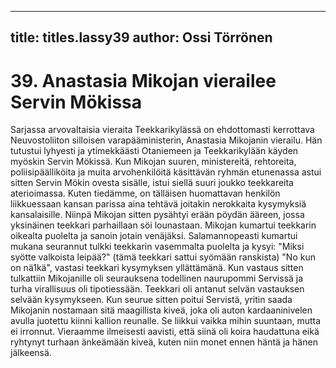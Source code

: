 
---

title: titles.lassy39
author: Ossi Törrönen
---


    
# 39. Anastasia Mikojan vierailee Servin Mökissa

Sarjassa arvovaltaisia vieraita Teekkarikylässä on ehdottomasti kerrottava Neuvostoliiton silloisen 
varapääministerin, Anastasia Mikojanin vierailu. Hän tutustui lyhyesti ja ytimekkäästi Otaniemeen ja 
Teekkarikylään käyden myöskin Servin Mökissä. Kun Mikojan suuren, ministereitä, rehtoreita, 
poliisipäälliköita ja muita arvohenkilöitä käsittävän ryhmän etunenassa astui sitten Servin Mökin 
ovesta sisälle, istui siellä suuri joukko teekkareita aterioimassa. Kuten tiedämme, on tälläisen 
huomattavan henkilön liikkuessaan kansan parissa aina tehtävä joitakin nerokkaita kysymyksiä 
kansalaisille. Niinpä Mikojan sitten pysähtyi erään pöydän ääreen, jossa yksinäinen teekkari 
parhaillaan söi lounastaan. Mikojan kumartui teekkarin oikealta puolelta ja sanoin jotain venäjäksi. 
Salamannopeasti kumartui mukana seurannut tulkki teekkarin vasemmalta puolelta ja kysyi: "Miksi 
syötte valkoista leipää?" (tämä teekkari sattui syömään ranskista) "No kun on nä1kä", vastasi teekkari 
kysymyksen yllättämänä. Kun vastaus sitten tulkattiin Mikojanille oli seurauksena todellinen 
naurupommi Servissä ja turha virallisuus oli tipotiessään. Teekkari oli antanut selvän vastauksen 
selvään kysymykseen. Kun seurue sitten poitui Servistä, yritin saada Mikojanin nostamaan sitä 
maagillista kiveä, joka oli auton kardaaninivelen avulla juotettu kiinni kallion reunalle. Se liikkui 
vaikka mihin suuntaan, mutta ei irronnut. Vieraamme ilmeisesti aavisti, että siinä oli koira haudattuna 
eikä ryhtynyt turhaan änkeämään kiveä, kuten niin monet ennen häntä ja hänen jälkeensä.
